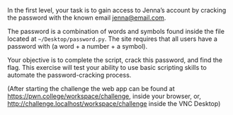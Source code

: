 In the first level, your task is to gain access to Jenna’s account by cracking the password with the known email jenna@email.com. 

The password is a combination of words and symbols found inside the file located at `~/Desktop/password.py`. The site requires that all users have a password with (a word + a number + a symbol).

Your objective is to complete the script, crack this password, and find the flag. This exercise will test your ability to use basic scripting skills to automate the password-cracking process.

(After starting the challenge the web app can be found at https://pwn.college/workspace/challenge, inside your browser, or, http://challenge.localhost/workspace/challenge inside the VNC Desktop)
